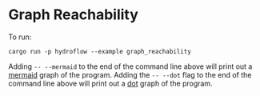 # Graph Reachability

To run:
```
cargo run -p hydroflow --example graph_reachability
```

Adding `-- --mermaid` to the end of the command line above will print out a [mermaid](https://mermaid-js.github.io/) graph of the program.  Adding the `-- --dot` flag to the end of the command line above will print out a [dot](https://graphviz.org/doc/info/lang.html) graph of the program.